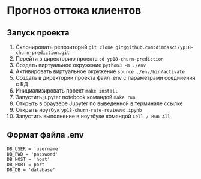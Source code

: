 # Прогноз оттока клиентов

## Запуск проекта

1. Склонировать репозиторий `git clone git@github.com:dimdasci/yp18-churn-prediction.git`
2. Перейти в директорию проекта `cd yp18-churn-prediction`
3. Создать виртуальное окружение `python3 -m ./env`
4. Активировать виртуальное окружение `source ./env/bin/activate`
5. Создать в директории проекта файл .env с параметрами соединения с БД
6. Инициализировать проект `make install`
7. Запустить jupyter notebook командой `make run`
8. Открыть в браузере Jupyter по выведенной в терминале ссылке
9. Открыть ноутбук `yp18-churn-rate-reviewed.ipynb`
10. Запустить выполнение в ноутбуке командой `Cell / Run All`

## Формат файла .env

```
DB_USER = 'username'
DB_PWD = 'password'
DB_HOST = 'host'
DB_PORT = port
DB_DB = 'database'
```
